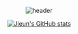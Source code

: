 <div align = "center">
  
  ![header](https://capsule-render.vercel.app/api?type=transparent&text=LeeJiEun&fontColor=timeGradient&fontSize=50&animation=twinkling)

</div>
<div align = "center">
  
  [![Jieun's GitHub stats](https://github-readme-stats.vercel.app/api?username=nueijeel&show_icons=true&theme=vue)](https://github.com/anuraghazra/github-readme-stats)
</div>

